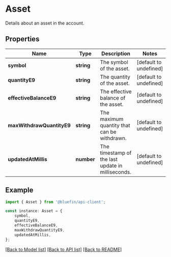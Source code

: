 # Asset

Details about an asset in the account.

## Properties

Name | Type | Description | Notes
------------ | ------------- | ------------- | -------------
**symbol** | **string** | The symbol of the asset. | [default to undefined]
**quantityE9** | **string** | The quantity of the asset. | [default to undefined]
**effectiveBalanceE9** | **string** | The effective balance of the asset. | [default to undefined]
**maxWithdrawQuantityE9** | **string** | The maximum quantity that can be withdrawn. | [default to undefined]
**updatedAtMillis** | **number** | The timestamp of the last update in milliseconds. | [default to undefined]

## Example

```typescript
import { Asset } from '@bluefin/api-client';

const instance: Asset = {
    symbol,
    quantityE9,
    effectiveBalanceE9,
    maxWithdrawQuantityE9,
    updatedAtMillis,
};
```

[[Back to Model list]](../README.md#documentation-for-models) [[Back to API list]](../README.md#documentation-for-api-endpoints) [[Back to README]](../README.md)
